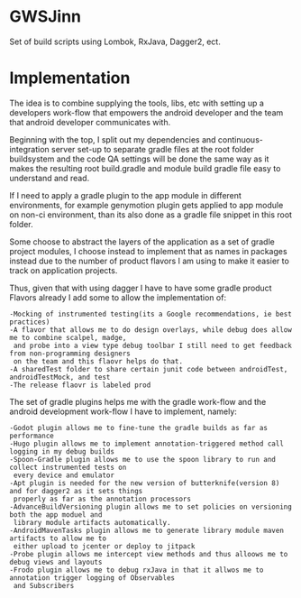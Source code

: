 GWSJinn
=======

Set of build scripts using Lombok, RxJava, Dagger2, ect.

Implementation
==============

The idea is to combine supplying the tools, libs, etc with setting up a developers work-flow that
empowers the android developer and the team that android developer communicates with.

Beginning with the top, I split out my dependencies and continuous-integration server set-up to separate
gradle files at the root folder buildsystem and the code QA settings will be done the same way as it
makes the resulting root build.gradle and module build gradle file easy to understand and read.

If I need to apply a gradle plugin to the app module in different environments, for example genymotion plugin gets
applied to app module on non-ci environment, than its also done as a gradle file snippet in this root folder.

Some choose to abstract the layers of the application as a set of gradle project modules, I choose instead
to implement that as names in packages instead due to the number of product flavors I am using to make it
easier to track on application projects.

Thus, given that with using dagger I have to have some gradle product Flavors already I add some to allow
the implementation of:

    -Mocking of instrumented testing(its a Google recommendations, ie best practices)
    -A flavor that allows me to do design overlays, while debug does allow me to combine scalpel, madge,
     and probe into a view type debug toolbar I still need to get feedback from non-programming designers
     on the team and this flaovr helps do that.
    -A sharedTest folder to share certain junit code between androidTest, androidTestMock, and test
    -The release flaovr is labeled prod

The set of gradle plugins helps me with the gradle work-flow and the android  development work-flow
I have to implement, namely:

    -Godot plugin allows me to fine-tune the gradle builds as far as performance
    -Hugo plugin allows me to implement annotation-triggered method call logging in my debug builds
    -Spoon-Gradle plugin allows me to use the spoon library to run and collect instrumented tests on
     every device and emulator
    -Apt plugin is needed for the new version of butterknife(version 8) and for dagger2 as it sets things
     properly as far as the annotation processors
    -AdvanceBuildVersioning plugin allows me to set policies on versioning both the app moduel and
     library module artifacts automatically.
    -AndroidMavenTasks plugin allows me to generate library module maven artifacts to allow me to
     either upload to jcenter or deploy to jitpack
    -Probe plugin allows me intercept view methods and thus alloows me to debug views and layouts
    -Frodo plugin allows me to debug rxJava in that it allwos me to annotation trigger logging of Observables
     and Subscribers
